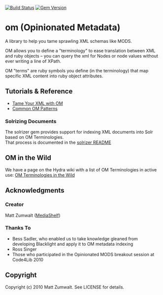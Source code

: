 [![Build Status](https://travis-ci.org/projecthydra/om.png?branch=master)](https://travis-ci.org/projecthydra/om)
[![Gem Version](https://badge.fury.io/rb/om.png)](http://badge.fury.io/rb/om)

# om (Opinionated Metadata)

A library to help you tame sprawling XML schemas like MODS.

OM allows you to define a "terminology" to ease translation between XML and ruby objects – you can query the xml for Nodes or node values without ever writing a line of XPath.

OM "terms" are ruby symbols you define (in the terminology) that map specific XML content into ruby object attributes.

## Tutorials & Reference

* [Tame Your XML with OM](https://github.com/projecthydra/om/wiki/Tame-your-XML-with-OM)
* [Common OM Patterns](https://github.com/projecthydra/om/blob/master/COMMON_OM_PATTERNS.textile)

### Solrizing Documents

The solrizer gem provides support for indexing XML documents into Solr based on OM Terminologies.  
That process is documented in the [solrizer README](https://github.com/projecthydra/solrizer)

## OM in the Wild

We have a page on the Hydra wiki with a list of OM Terminologies in active use: 
[OM Terminologies in the Wild](https://wiki.duraspace.org/display/hydra/OM+Terminologies+in+the+Wild)

## Acknowledgments

### Creator

Matt Zumwalt ([MediaShelf](http://yourmediashelf.com))

### Thanks To

* Bess Sadler, who enabled us to take knowledge gleaned from developing Blacklight and apply it to OM metadata indexing
* Ross Singer
* Those who participated in the Opinionated MODS breakout session at Code4Lib 2010

## Copyright

Copyright (c) 2010 Matt Zumwalt. See LICENSE for details.

